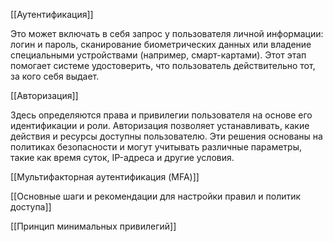 [[Аутентификация]]

Это может включать в себя запрос у пользователя личной информации: логин и пароль, сканирование биометрических данных или владение специальными устройствами (например, смарт-картами). Этот этап помогает системе удостоверить, что пользователь действительно тот, за кого себя выдает.

[[Авторизация]] 

Здесь определяются права и привилегии пользователя на основе его идентификации и роли. Авторизация позволяет устанавливать, какие действия и ресурсы доступны пользователю. Эти решения основаны на политиках безопасности и могут учитывать различные параметры, такие как время суток, IP-адреса и другие условия.

[[Мультифакторная аутентификация (MFA)]]

[[Основные шаги и рекомендации для настройки правил и политик доступа]]

[[Принцип минимальных привилегий]]



